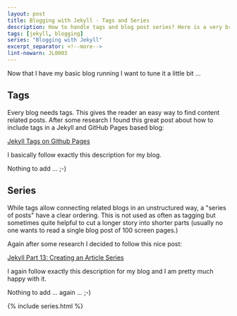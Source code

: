 ```yaml
---
layout: post
title: Blogging with Jekyll - Tags and Series
description: How to handle tags and blog post series? Here is a very brief introduction.
tags: [jekyll, blogging]
series: "Blogging with Jekyll"
excerpt_separator: <!--more-->
lint-nowarn: JL0003
---
```


Now that I have my basic blog running I want to tune it a little bit ...

<!--more-->

## Tags

Every blog needs tags. This gives the reader an easy way to find content related posts. After some research I
found this great post about how to include tags in a Jekyll and GitHub Pages based blog:

[Jekyll Tags on Github Pages](http://longqian.me/2017/02/09/github-jekyll-tag/)

I basically follow exactly this description for my blog.

Nothing to add ... ;-)


## Series

While tags allow connecting related blogs in an unstructured way, a "series of posts" have a clear ordering. 
This is not used as often as tagging but sometimes quite helpful to cut a longer story into shorter parts 
(usually no one wants to read a single blog post of 100 screen pages.)

Again after some research I decided to follow this nice post:

[Jekyll Part 13: Creating an Article Series](http://digitaldrummerj.me/blogging-on-github-part-13-creating-an-article-series/)

I again follow exactly this description for my blog and I am pretty much happy with it. 

Nothing to add ... again ... ;-)


{% include series.html %}
